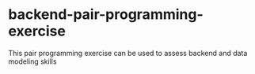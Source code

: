 # backend-pair-programming-exercise
This pair programming exercise can be used to assess backend and data modeling skills
